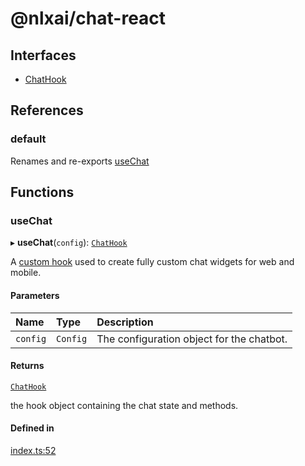 # @nlxai/chat-react

## Interfaces

- [ChatHook](interfaces/ChatHook.md)

## References

### default

Renames and re-exports [useChat](README.md#usechat)

## Functions

### useChat

▸ **useChat**(`config`): [`ChatHook`](interfaces/ChatHook.md)

A [custom hook](https://react.dev/learn/reusing-logic-with-custom-hooks)
used to create fully custom chat widgets for web and mobile.

#### Parameters

| Name | Type | Description |
| :------ | :------ | :------ |
| `config` | `Config` | The configuration object for the chatbot. |

#### Returns

[`ChatHook`](interfaces/ChatHook.md)

the hook object containing the chat state and methods.

#### Defined in

[index.ts:52](https://github.com/nlxai/sdk/blob/71307264e396822939eca86ed156fc2cc45d48d3/packages/chat-react/src/index.ts#L52)
